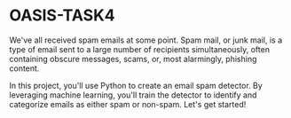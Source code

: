 # OASIS-TASK4
We've all received spam emails at some point. Spam mail, or junk mail, is a type of email sent to a large number of recipients simultaneously, often containing obscure messages, scams, or, most alarmingly, phishing content.

In this project, you'll use Python to create an email spam detector. By leveraging machine learning, you'll train the detector to identify and categorize emails as either spam or non-spam. Let's get started!
